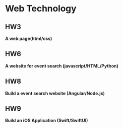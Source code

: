 # Web Technology

## HW3
**A web page(html/css)**

## HW6
**A website for event search (javascript/HTML/Python)**

## HW8
**Build a event search website (Angular/Node.js)**

## HW9
**Build an iOS Application (Swift/SwiftUI)**
